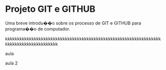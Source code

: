# Projeto GIT e GITHUB

Uma breve introdu��o sobre os processo de GIT e GITHUB para programa��o de computador.

kkkkkkkkkkkkkkkkkkkkkkkkkkkkkkkkkkkkkkkkkkkkkkkkkkkkkkkkkkkkkkkkkkkkkkkkkkkkkkkkkkkkkkk


aula 

aula 2

